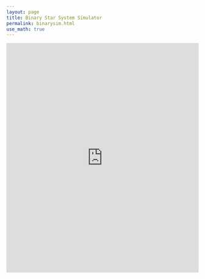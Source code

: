 ```yaml
---
layout: page
title: Binary Star System Simulator 
permalink: binarysim.html 
use_math: true
---
```


<iframe src="https://trinket.io/embed/glowscript/0bf78f1354" width="100%" height="600" frameborder="0" marginwidth="0" marginheight="0" allowfullscreen></iframe>
